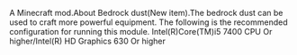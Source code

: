 A Minecraft mod.About Bedrock dust(New item).The bedrock dust can be used to craft more powerful equipment.
The following is the recommended configuration for running this module.
Intel(R)Core(TM)i5 7400 CPU Or higher/Intel(R) HD Graphics 630 Or higher

